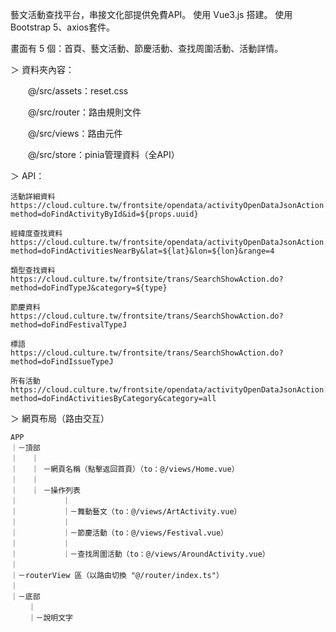 藝文活動查找平台，串接文化部提供免費API。
使用 Vue3.js 搭建。
使用Bootstrap 5、axios套件。

畫面有 5 個：首頁、藝文活動、節慶活動、查找周圍活動、活動詳情。

＞ 資料夾內容：

　　@/src/assets：reset.css

　　@/src/router：路由規則文件

　　@/src/views：路由元件

　　@/src/store：pinia管理資料（全API）

＞ API：

    活動詳細資料
    https://cloud.culture.tw/frontsite/opendata/activityOpenDataJsonAction.do?method=doFindActivityById&id=${props.uuid}

    經緯度查找資料
    https://cloud.culture.tw/frontsite/opendata/activityOpenDataJsonAction.do?method=doFindActivitiesNearBy&lat=${lat}&lon=${lon}&range=4

    類型查找資料
    https://cloud.culture.tw/frontsite/trans/SearchShowAction.do?method=doFindTypeJ&category=${type}

    節慶資料
    https://cloud.culture.tw/frontsite/trans/SearchShowAction.do?method=doFindFestivalTypeJ

    標語
    https://cloud.culture.tw/frontsite/trans/SearchShowAction.do?method=doFindIssueTypeJ

    所有活動
    https://cloud.culture.tw/frontsite/opendata/activityOpenDataJsonAction.do?method=doFindActivitiesByCategory&category=all


＞ 網頁布局（路由交互）

    APP
    ｜－頂部
    ｜   ｜ 
    ｜   ｜ －網頁名稱（點擊返回首頁）（to：@/views/Home.vue）
    ｜   ｜ 
    ｜   ｜ －操作列表
    ｜          ｜
    ｜          ｜－舞動藝文（to：@/views/ArtActivity.vue）
    ｜          ｜
    ｜          ｜－節慶活動（to：@/views/Festival.vue）
    ｜          ｜
    ｜          ｜－查找周圍活動（to：@/views/AroundActivity.vue）  
    ｜   
    ｜－routerView 區（以路由切換 "@/router/index.ts"）
    ｜
    ｜－底部
        ｜
        ｜－說明文字
